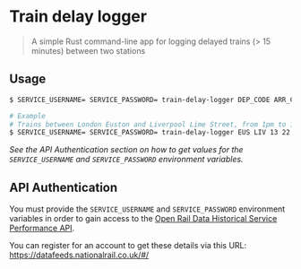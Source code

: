 # Train delay logger

> A simple Rust command-line app for logging delayed trains (> 15 minutes) between two stations

## Usage

```bash
$ SERVICE_USERNAME= SERVICE_PASSWORD= train-delay-logger DEP_CODE ARR_CODE START_HOUR END_HOUR YYYY-MM-DD

# Example
# Trains between London Euston and Liverpool Lime Street, from 1pm to 10pm on 1st July 2018
$ SERVICE_USERNAME= SERVICE_PASSWORD= train-delay-logger EUS LIV 13 22 2018-07-01
```

_See the API Authentication section on how to get values for the `SERVICE_USERNAME` and `SERVICE_PASSWORD` environment variables._

## API Authentication

You must provide the `SERVICE_USERNAME` and `SERVICE_PASSWORD` environment variables in order to gain access to the [Open Rail Data Historical Service Performance API](https://wiki.openraildata.com/index.php/HSP).

You can register for an account to get these details via this URL: https://datafeeds.nationalrail.co.uk/#/
